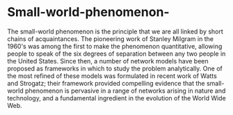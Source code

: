 # Small-world-phenomenon-
The small-world phenomenon is the principle that we are all linked by short chains of acquaintances. The pioneering work of Stanley Milgram in the 1960's was among the first to make the phenomenon quantitative, allowing people to speak of the six degrees of separation between any two people in the United States. Since then, a number of network models have been proposed as frameworks in which to study the problem analytically. One of the most refined of these models was formulated in recent work of Watts and Strogatz; their framework provided compelling evidence that the small-world phenomenon is pervasive in a range of networks arising in nature and technology, and a fundamental ingredient in the evolution of the World Wide Web.
